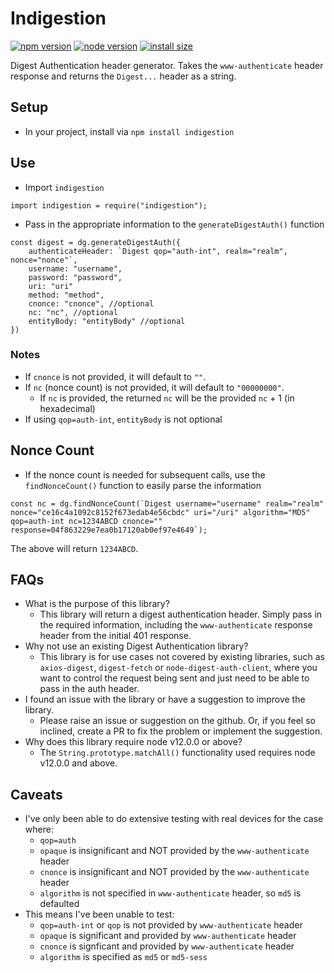 # Indigestion

[![npm version](https://img.shields.io/npm/v/indigestion.svg?style=plastic)](https://www.npmjs.org/package/indigestion)
[![node version](https://img.shields.io/node/v/indigestion?style=plastic&color=blue)](https://www.npmjs.org/package/indigestion)
[![install size](https://packagephobia.now.sh/badge?p=indigestion)](https://packagephobia.now.sh/result?p=indigestion)

Digest Authentication header generator. Takes the `www-authenticate` header response and returns the `Digest...` header as a string.

## Setup

- In your project, install via `npm install indigestion`

## Use

- Import `indigestion`

```
import indigestion = require("indigestion");
```

- Pass in the appropriate information to the `generateDigestAuth()` function

```
const digest = dg.generateDigestAuth({
    authenticateHeader: `Digest qop="auth-int", realm="realm", nonce="nonce"`,
    username: "username",
    password: "password",
    uri: "uri"
    method: "method",
    cnonce: "cnonce", //optional
    nc: "nc", //optional
    entityBody: "entityBody" //optional
})
```

### Notes

- If `cnonce` is not provided, it will default to `""`.
- If `nc` (nonce count) is not provided, it will default to `"00000000"`.
  - If `nc` is provided, the returned `nc` will be the provided `nc` + 1 (in hexadecimal)
- If using `qop=auth-int`, `entityBody` is not optional

## Nonce Count

- If the nonce count is needed for subsequent calls, use the `findNonceCount()` function to easily parse the information

```
const nc = dg.findNonceCount(`Digest username="username" realm="realm" nonce="ce16c4a1092c8152f673edab4e56cbdc" uri="/uri" algorithm="MD5" qop=auth-int nc=1234ABCD cnonce="" response=04f863229e7ea0b17120ab0ef97e4649`);
```

The above will return `1234ABCD`.

## FAQs

- What is the purpose of this library?
  - This library will return a digest authentication header. Simply pass in the required information, including the `www-authenticate` response header from the initial 401 response.
- Why not use an existing Digest Authentication library?
  - This library is for use cases not covered by existing libraries, such as `axios-digest`, `digest-fetch` or `node-digest-auth-client`, where you want to control the request being sent and just need to be able to pass in the auth header.
- I found an issue with the library or have a suggestion to improve the library.
  - Please raise an issue or suggestion on the github. Or, if you feel so inclined, create a PR to fix the problem or implement the suggestion.
- Why does this library require node v12.0.0 or above?
  - The `String.prototype.matchAll()` functionality used requires node v12.0.0 and above.

## Caveats

- I've only been able to do extensive testing with real devices for the case where:
  - `qop=auth`
  - `opaque` is insignificant and NOT provided by the `www-authenticate` header
  - `cnonce` is insignificant and NOT provided by the `www-authenticate` header
  - `algorithm` is not specified in `www-authenticate` header, so `md5` is defaulted
- This means I've been unable to test:
  - `qop=auth-int` or `qop` is not provided by `www-authenticate` header
  - `opaque` is significant and provided by `www-authenticate` header
  - `cnonce` is signficant and provided by `www-authenticate` header
  - `algorithm` is specified as `md5` or `md5-sess`
